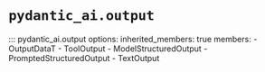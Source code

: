# `pydantic_ai.output`

::: pydantic_ai.output
    options:
        inherited_members: true
        members:
            - OutputDataT
            - ToolOutput
            - ModelStructuredOutput
            - PromptedStructuredOutput
            - TextOutput
